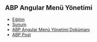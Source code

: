 ## ABP Angular Menü Yönetimi

- [Eğitim](https://www.youtube.com/watch?v=BRMdnp7HFWs&list=PLBEMB-Eql15s3EJwziiMzW4QdFqYjCC34&index=4)
- [Sunum](https://bit.ly/abp-angular-menu-yonetimi)
- [ABP Angular Menü Yönetimi Dokümanı](https://docs.abp.io/en/abp/latest/UI/Angular/Modifying-the-Menu)
- [ABP Post](https://community.abp.io/posts/abp-angular-menu-yonetimi-re6ukxch)

